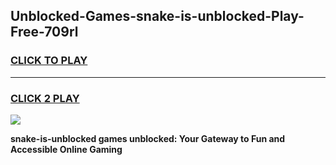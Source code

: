
## Unblocked-Games-snake-is-unblocked-Play-Free-709rl
<h3>
<a href="https://premium76.site?title=snake-is-unblocked&ref=10A">CLICK TO PLAY</a></h3>
<hr>

<h3>
<a href="https://premium76.site?title=snake-is-unblocked&ref=10A">CLICK 2 PLAY</a>
  
</h3>

<a href="https://premium76.site?title=snake-is-unblocked&ref=10A"><img src="https://clearcache.store/games.png"></a>


**snake-is-unblocked games unblocked: Your Gateway to Fun and Accessible Online Gaming**
